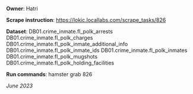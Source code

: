 **Owner**: Hatri
 
**Scrape instruction**: https://lokic.locallabs.com/scrape_tasks/826

**Dataset**: DB01.crime_inmate.fl_polk_arrests
DB01.crime_inmate.fl_polk_charges
DB01.crime_inmate.fl_polk_inmate_additional_info
DB01.crime_inmate.fl_polk_inmate_ids
DB01.crime_inmate.fl_polk_inmates
DB01.crime_inmate.fl_polk_mugshots
DB01.crime_inmate.fl_polk_holding_facilities

**Run commands**: hamster grab 826

_June 2023_
